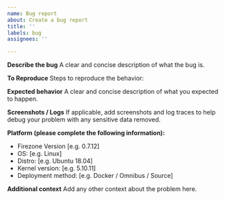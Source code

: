 ```yaml
---
name: Bug report
about: Create a bug report
title: ''
labels: bug
assignees: ''

---
```


**Describe the bug**
A clear and concise description of what the bug is.

**To Reproduce**
Steps to reproduce the behavior:

**Expected behavior**
A clear and concise description of what you expected to happen.

**Screenshots / Logs**
If applicable, add screenshots and log traces to help debug your problem with any sensitive data removed.

**Platform (please complete the following information):**
 - Firezone Version [e.g. 0.7.12]
 - OS: [e.g. Linux]
 - Distro: [e.g. Ubuntu 18.04]
 - Kernel version: [e.g. 5.10.11]
 - Deployment method: [e.g. Docker / Omnibus / Source]

**Additional context**
Add any other context about the problem here.
